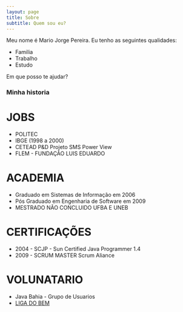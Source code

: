 ```yaml
---
layout: page
title: Sobre
subtitle: Quem sou eu?
---
```


Meu nome é Mario Jorge Pereira. Eu tenho as seguintes qualidades:


- Familia
- Trabalho
- Estudo

Em que posso te ajudar?

### Minha historia

# JOBS
- POLITEC
- IBGE (1998 a 2000)
- CETEAD P&D
    Projeto SMS Power View
- FLEM - FUNDAÇÃO LUIS EDUARDO 

# ACADEMIA
- Graduado em Sistemas de Informação em 2006
- Pós Graduado em Engenharia de Software em 2009
- MESTRADO NÃO CONCLUIDO UFBA E UNEB

# CERTIFICAÇÕES

- 2004 - SCJP - Sun Certified Java Programmer 1.4
- 2009 - SCRUM MASTER Scrum Aliance

# VOLUNATARIO
- Java Bahia - Grupo de Usuarios
- [LIGA DO BEM](aligadobem.org)